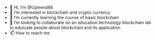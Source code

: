 - 👋 Hi, I’m @Uptrend66
- 👀 I’m interested in blockchain and crypto currency
- 🌱 I’m currently learning the course of basic blockchain
- 💞️ I’m looking to collaborate on an education technology blockchain lab to edutcate people about blockchain and its application
- 📫 How to reach me

<!---
Uptrend66/Uptrend66 is a ✨ special ✨ repository because its `README.md` (this file) appears on your GitHub profile.
You can click the Preview link to take a look at your changes.
--->
